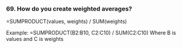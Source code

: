 ### 69. **How do you create weighted averages?**

=SUMPRODUCT(values, weights) / SUM(weights)

Example: =SUMPRODUCT(B2:B10, C2:C10) / SUM(C2:C10)
Where B is values and C is weights
